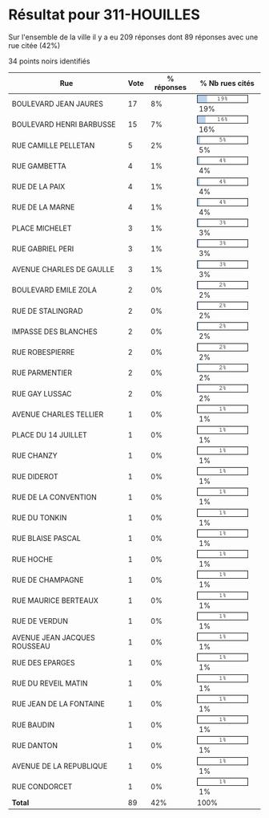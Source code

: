 # Résultat pour 311-HOUILLES

Sur l'ensemble de la ville il y a eu 209 réponses dont 89 réponses avec une rue citée (42%)

34 points noirs identifiés

| Rue | Vote | % réponses | % Nb rues cités|
|-----|------|------------|----------------|
| BOULEVARD JEAN JAURES | 17 | 8% | <img src="../../img/bar_19.gif" />&nbsp;19%|
| BOULEVARD HENRI BARBUSSE | 15 | 7% | <img src="../../img/bar_16.gif" />&nbsp;16%|
| RUE CAMILLE PELLETAN | 5 | 2% | <img src="../../img/bar_5.gif" />&nbsp;5%|
| RUE GAMBETTA | 4 | 1% | <img src="../../img/bar_4.gif" />&nbsp;4%|
| RUE DE LA PAIX | 4 | 1% | <img src="../../img/bar_4.gif" />&nbsp;4%|
| RUE DE LA MARNE | 4 | 1% | <img src="../../img/bar_4.gif" />&nbsp;4%|
| PLACE MICHELET | 3 | 1% | <img src="../../img/bar_3.gif" />&nbsp;3%|
| RUE GABRIEL PERI | 3 | 1% | <img src="../../img/bar_3.gif" />&nbsp;3%|
| AVENUE CHARLES DE GAULLE | 3 | 1% | <img src="../../img/bar_3.gif" />&nbsp;3%|
| BOULEVARD EMILE ZOLA | 2 | 0% | <img src="../../img/bar_2.gif" />&nbsp;2%|
| RUE DE STALINGRAD | 2 | 0% | <img src="../../img/bar_2.gif" />&nbsp;2%|
| IMPASSE DES BLANCHES | 2 | 0% | <img src="../../img/bar_2.gif" />&nbsp;2%|
| RUE ROBESPIERRE | 2 | 0% | <img src="../../img/bar_2.gif" />&nbsp;2%|
| RUE PARMENTIER | 2 | 0% | <img src="../../img/bar_2.gif" />&nbsp;2%|
| RUE GAY LUSSAC | 2 | 0% | <img src="../../img/bar_2.gif" />&nbsp;2%|
| AVENUE CHARLES TELLIER | 1 | 0% | <img src="../../img/bar_1.gif" />&nbsp;1%|
| PLACE DU 14 JUILLET | 1 | 0% | <img src="../../img/bar_1.gif" />&nbsp;1%|
| RUE CHANZY | 1 | 0% | <img src="../../img/bar_1.gif" />&nbsp;1%|
| RUE DIDEROT | 1 | 0% | <img src="../../img/bar_1.gif" />&nbsp;1%|
| RUE DE LA CONVENTION | 1 | 0% | <img src="../../img/bar_1.gif" />&nbsp;1%|
| RUE DU TONKIN | 1 | 0% | <img src="../../img/bar_1.gif" />&nbsp;1%|
| RUE BLAISE PASCAL | 1 | 0% | <img src="../../img/bar_1.gif" />&nbsp;1%|
| RUE HOCHE | 1 | 0% | <img src="../../img/bar_1.gif" />&nbsp;1%|
| RUE DE CHAMPAGNE | 1 | 0% | <img src="../../img/bar_1.gif" />&nbsp;1%|
| RUE MAURICE BERTEAUX | 1 | 0% | <img src="../../img/bar_1.gif" />&nbsp;1%|
| RUE DE VERDUN | 1 | 0% | <img src="../../img/bar_1.gif" />&nbsp;1%|
| AVENUE JEAN JACQUES ROUSSEAU | 1 | 0% | <img src="../../img/bar_1.gif" />&nbsp;1%|
| RUE DES EPARGES | 1 | 0% | <img src="../../img/bar_1.gif" />&nbsp;1%|
| RUE DU REVEIL MATIN | 1 | 0% | <img src="../../img/bar_1.gif" />&nbsp;1%|
| RUE JEAN DE LA FONTAINE | 1 | 0% | <img src="../../img/bar_1.gif" />&nbsp;1%|
| RUE BAUDIN | 1 | 0% | <img src="../../img/bar_1.gif" />&nbsp;1%|
| RUE DANTON | 1 | 0% | <img src="../../img/bar_1.gif" />&nbsp;1%|
| AVENUE DE LA REPUBLIQUE | 1 | 0% | <img src="../../img/bar_1.gif" />&nbsp;1%|
| RUE CONDORCET | 1 | 0% | <img src="../../img/bar_1.gif" />&nbsp;1%|
| **Total** | 89 | 42% | 100%|
